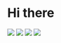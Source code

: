 # Hi there 

<img src="https://github-readme-stats.vercel.app/api?username=Axeloooo&show_icons=true"/> <img src="https://github-readme-stats.vercel.app/api/top-langs?username=Axeloooo&layout=compact"/> <img src="https://github-readme-streak-stats.herokuapp.com/?user=Axeloooo"/> <img src="https://github-readme-stats.vercel.app/api/pin/?username=Axeloooo&repo=Music-Store"/>





